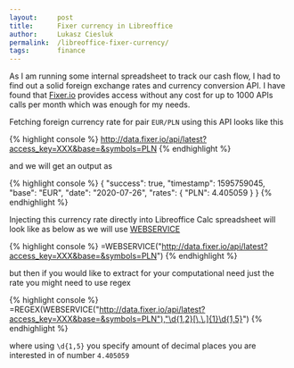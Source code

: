 ```yaml
---
layout:     post
title:      Fixer currency in Libreoffice
author:		Lukasz Ciesluk
permalink:  /libreoffice-fixer-currency/
tags:		finance
---
```


As I am running some internal spreadsheet to track our cash flow, I had to find out a solid foreign exchange rates and currency conversion API. I have found that 
[Fixer.io](https://fixer.io/) provides access without any cost for up to 1000 APIs calls per month which was enough for my needs.

Fetching foreign currency rate for pair ```EUR/PLN``` using this API looks like this

{% highlight console %}
http://data.fixer.io/api/latest?access_key=XXX&base=&symbols=PLN
{% endhighlight %}

and we will get an output as

{% highlight console %}
{
	"success": true,
	"timestamp": 1595759045,
	"base": "EUR",
	"date": "2020-07-26",
	"rates": {
		"PLN": 4.405059
	}
}
{% endhighlight %}

Injecting this currency rate directly into Libreoffice Calc spreadsheet will look like as below as we will use [WEBSERVICE](https://help.libreoffice.org/Calc/WEBSERVICE)

{% highlight console %}
=WEBSERVICE("http://data.fixer.io/api/latest?access_key=XXX&base=&symbols=PLN")
{% endhighlight %}

but then if you would like to extract for your computational need just the rate you might need to use regex

{% highlight console %}
=REGEX(WEBSERVICE("http://data.fixer.io/api/latest?access_key=XXX&base=&symbols=PLN"),"\d{1,2}[\,\.]{1}\d{1,5}")
{% endhighlight %}

where using ```\d{1,5}``` you specify amount of decimal places you are interested in of number ```4.405059```